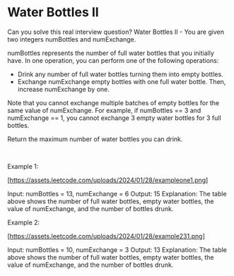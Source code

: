 # Water Bottles II

Can you solve this real interview question? Water Bottles II - You are given two integers numBottles and numExchange.

numBottles represents the number of full water bottles that you initially have. In one operation, you can perform one of the following operations:

 * Drink any number of full water bottles turning them into empty bottles.
 * Exchange numExchange empty bottles with one full water bottle. Then, increase numExchange by one.

Note that you cannot exchange multiple batches of empty bottles for the same value of numExchange. For example, if numBottles == 3 and numExchange == 1, you cannot exchange 3 empty water bottles for 3 full bottles.

Return the maximum number of water bottles you can drink.

 

Example 1:

[https://assets.leetcode.com/uploads/2024/01/28/exampleone1.png]


Input: numBottles = 13, numExchange = 6
Output: 15
Explanation: The table above shows the number of full water bottles, empty water bottles, the value of numExchange, and the number of bottles drunk.


Example 2:

[https://assets.leetcode.com/uploads/2024/01/28/example231.png]


Input: numBottles = 10, numExchange = 3
Output: 13
Explanation: The table above shows the number of full water bottles, empty water bottles, the value of numExchange, and the number of bottles drunk.